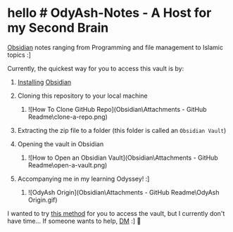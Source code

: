 # hello # OdyAsh-Notes - A Host for my Second Brain
[Obsidian](https://obsidian.md/) notes ranging from Programming and file management to Islamic topics :]

Currently, the quickest way for you to access this vault is by:

1. [Installing](https://obsidian.md/download) [Obsidian](https://obsidian.md/)

2. Cloning this repository to your local machine
   1. ![How To Clone GitHub Repo](Obsidian\Attachments - GitHub Readme\clone-a-repo.png)

3. Extracting the zip file to a folder (this folder is called an `Obsidian Vault`)

4. Opening the vault in Obsidian
   1. ![How to Open an Obsidian Vault](Obsidian\Attachments - GitHub Readme\open-a-vault.png)

5. Accompanying me in my learning Odyssey! :]
   1. ![OdyAsh Origin](Obsidian\Attachments - GitHub Readme\OdyAsh Origin.gif)


I wanted to try [this method](https://notes.nicolevanderhoeven.com/How+to+publish+Obsidian+notes+with+Quartz+on+GitHub+Pages#How%20to%20publish%20Obsidian%20notes%20with%20Quartz%20on%20GitHub%20Pages) for you to access the vault, but I currently don't have time... If someone wants to help, [DM](https://www.linkedin.com/in/ashrafharess/) :] 🙌